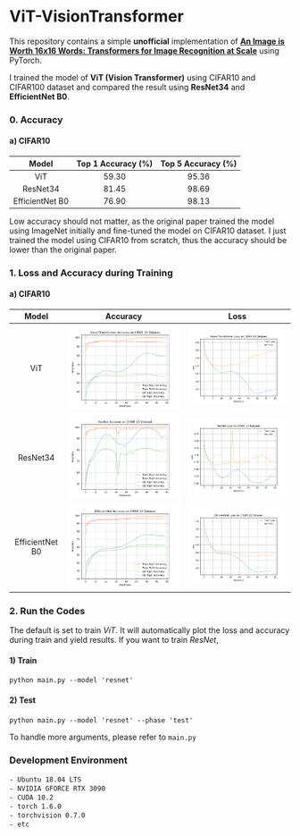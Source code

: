 # ViT-VisionTransformer

This repository contains a simple **unofficial** implementation of **[An Image is Worth 16x16 Words: Transformers for Image Recognition at Scale](https://arxiv.org/abs/2010.11929)** using PyTorch. 

I trained the model of **ViT (Vision Transformer)** using CIFAR10 and CIFAR100 dataset and compared the result using **ResNet34** and **EfficientNet B0**.

### 0. Accuracy

#### a) CIFAR10
| Model | Top 1 Accuracy (%) | Top 5 Accuracy (%) |
|:---:|:---:|:---:|
| ViT | 59.30 | 95.36 |
| ResNet34 | 81.45 | 98.69 |
| EfficientNet B0 | 76.90 | 98.13 |

Low accuracy should not matter, as the original paper trained the model using ImageNet initially and fine-tuned the model on CIFAR10 dataset. I just trained the model using CIFAR10 from scratch, thus the accuracy should be lower than the original paper.

### 1. Loss and Accuracy during Training

#### a) CIFAR10
| Model | Accuracy | Loss |
|:---:|:---:|:---:|
| ViT | <img src = './results/plots/VisionTransformer Accuracy on CIFAR 10 Dataset.png'> | <img src = './results/plots/VisionTransformer Loss on CIFAR 10 Dataset.png'> |
| ResNet34 | <img src = './results/plots/ResNet Accuracy on CIFAR 10 Dataset.png'> | <img src = './results/plots/ResNet Loss on CIFAR 10 Dataset.png'> |
| EfficientNet B0 | <img src = './results/plots/EfficientNet Accuracy on CIFAR 10 Dataset.png'> | <img src = './results/plots/EfficientNet Loss on CIFAR 10 Dataset.png'> |


### 2. Run the Codes

The default is set to train *ViT*. It will automatically plot the loss and accuracy during train and yield results. If you want to train *ResNet*, 

#### 1) Train 
```
python main.py --model 'resnet'
```

#### 2) Test
```
python main.py --model 'resnet' --phase 'test'
```

To handle more arguments, please refer to `main.py`



### Development Environment
```
- Ubuntu 18.04 LTS
- NVIDIA GFORCE RTX 3090
- CUDA 10.2
- torch 1.6.0
- torchvision 0.7.0
- etc
```
